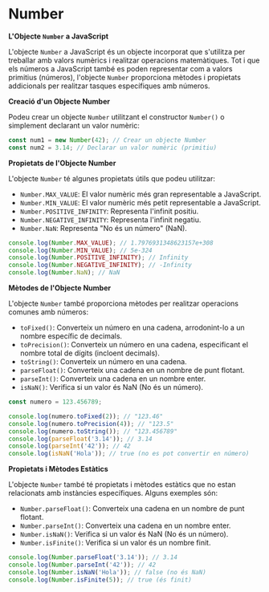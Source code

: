 # Number

**L'Objecte `Number` a JavaScript**

L'objecte `Number` a JavaScript és un objecte incorporat que s'utilitza per treballar amb valors numèrics i realitzar operacions matemàtiques. Tot i que els números a JavaScript també es poden representar com a valors primitius (números), l'objecte `Number` proporciona mètodes i propietats addicionals per realitzar tasques específiques amb números.

**Creació d'un Objecte Number**

Podeu crear un objecte `Number` utilitzant el constructor `Number()` o simplement declarant un valor numèric:

```javascript
const num1 = new Number(42); // Crear un objecte Number
const num2 = 3.14; // Declarar un valor numèric (primitiu)
```

**Propietats de l'Objecte Number**

L'objecte `Number` té algunes propietats útils que podeu utilitzar:

- `Number.MAX_VALUE`: El valor numèric més gran representable a JavaScript.
- `Number.MIN_VALUE`: El valor numèric més petit representable a JavaScript.
- `Number.POSITIVE_INFINITY`: Representa l'infinit positiu.
- `Number.NEGATIVE_INFINITY`: Representa l'infinit negatiu.
- `Number.NaN`: Representa "No és un número" (NaN).

```javascript
console.log(Number.MAX_VALUE); // 1.7976931348623157e+308
console.log(Number.MIN_VALUE); // 5e-324
console.log(Number.POSITIVE_INFINITY); // Infinity
console.log(Number.NEGATIVE_INFINITY); // -Infinity
console.log(Number.NaN); // NaN
```

**Mètodes de l'Objecte Number**

L'objecte `Number` també proporciona mètodes per realitzar operacions comunes amb números:

- `toFixed()`: Converteix un número en una cadena, arrodonint-lo a un nombre específic de decimals.
- `toPrecision()`: Converteix un número en una cadena, especificant el nombre total de dígits (incloent decimals).
- `toString()`: Converteix un número en una cadena.
- `parseFloat()`: Converteix una cadena en un nombre de punt flotant.
- `parseInt()`: Converteix una cadena en un nombre enter.
- `isNaN()`: Verifica si un valor és NaN (No és un número).

```javascript
const numero = 123.456789;

console.log(numero.toFixed(2)); // "123.46"
console.log(numero.toPrecision(4)); // "123.5"
console.log(numero.toString()); // "123.456789"
console.log(parseFloat('3.14')); // 3.14
console.log(parseInt('42')); // 42
console.log(isNaN('Hola')); // true (no es pot convertir en número)
```

**Propietats i Mètodes Estàtics**

L'objecte `Number` també té propietats i mètodes estàtics que no estan relacionats amb instàncies específiques. Alguns exemples són:

- `Number.parseFloat()`: Converteix una cadena en un nombre de punt flotant.
- `Number.parseInt()`: Converteix una cadena en un nombre enter.
- `Number.isNaN()`: Verifica si un valor és NaN (No és un número).
- `Number.isFinite()`: Verifica si un valor és un nombre finit.

```javascript
console.log(Number.parseFloat('3.14')); // 3.14
console.log(Number.parseInt('42')); // 42
console.log(Number.isNaN('Hola')); // false (no és NaN)
console.log(Number.isFinite(5)); // true (és finit)
```
